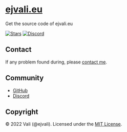 # [ejvali.eu](https://ejvali.eu)
Get the source code of ejvali.eu

[![Stars](https://img.shields.io/github/stars/DevVali/ejvali-eu)](https://github.com/DevVali/ejvali-eu/stargazers)
[![Discord](https://discordapp.com/api/guilds/886548261748502538/widget.png)](https://discord.gg/dsTTyA7MuQ) 

## Contact

If any problem found during, please [contact me](https://ejvali.eu/#contact).

## Community

- [GitHub](https://github.com/DevVali/ejvali-eu)
- [Discord](https://discord.gg/dsTTyA7MuQ)

## Copyright

© 2022 Vali (@ejvali). Licensed under the [MIT License](https://ejvali.eu/LICENSE.md).
